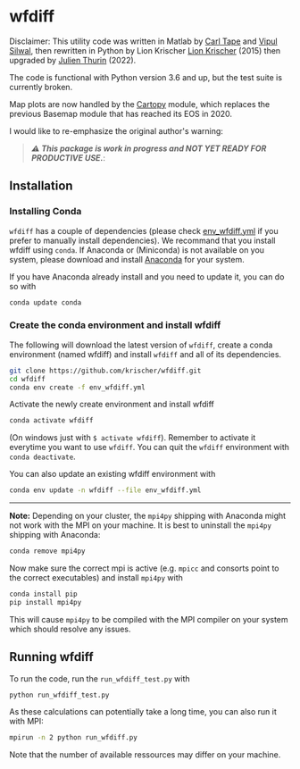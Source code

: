 # wfdiff

Disclaimer: This utility code was written in Matlab by [Carl Tape](https://github.com/carltape) and [Vipul Silwal](https://github.com/vsilwal), then rewritten in Python by Lion Krischer [Lion Krischer](https://github.com/krischer) (2015) then upgraded by [Julien Thurin](https://github.com/thurinj) (2022). 

The code is functional with Python version 3.6 and up, but the test suite is currently broken.

Map plots are now handled by the [Cartopy](https://scitools.org.uk/cartopy/docs/latest/) module, which replaces the previous Basemap module that has reached its EOS in 2020.

I would like to re-emphasize the original author's warning:
>***:warning: This package is work in progress and NOT YET READY FOR PRODUCTIVE USE.***:

## Installation

### Installing Conda

`wfdiff` has a couple of dependencies (please check [env_wfdiff.yml](https://github.com/uafgeotools/wfdiff/blob/master/setup.py) if you prefer to manually install dependencies). We recommand that you install wfdiff using `conda`. If Anaconda or (Miniconda) is not available on you system, please download and install [Anaconda](https://www.anaconda.com/products/individual) for your system.

If you have Anaconda already install and you need to update it, you can do so with

```bash
conda update conda
```

### Create the conda environment and install wfdiff

The following will download the latest version of `wfdiff`, create a conda environment (named wfdiff) and install `wfdiff` and all of its dependencies.

```bash
git clone https://github.com/krischer/wfdiff.git
cd wfdiff
conda env create -f env_wfdiff.yml
```

Activate the newly create environment and install wfdiff

 ```bash
 conda activate wfdiff
 ```

 (On windows just with `$ activate wfdiff`). Remember to activate it everytime you want to use `wfdiff`. You can quit the `wfdiff` environment with `conda deactivate`.

You can also update an existing wfdiff environment with

```bash
conda env update -n wfdiff --file env_wfdiff.yml
```

 ---

**Note:** Depending on your cluster, the `mpi4py` shipping with Anaconda might not work with the MPI on your machine. It is best to uninstall the `mpi4py` shipping with Anaconda:

```bash
conda remove mpi4py
```

Now make sure the correct mpi is active (e.g. `mpicc` and consorts point to the correct executables) and install `mpi4py` with

```bash
conda install pip
pip install mpi4py
```

This will cause `mpi4py` to be compiled with the MPI compiler on your system which should resolve any issues.

## Running wfdiff

To run the code, run the `run_wfdiff_test.py` with

```bash
python run_wfdiff_test.py
```

As these calculations can potentially take a long time, you can also run it with MPI:

```bash
mpirun -n 2 python run_wfdiff.py
```

Note that the number of available ressources may differ on your machine.
